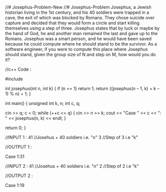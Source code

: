 //# Josephus-Problem-New
//# Josephus-Problem
Josephus, a Jewish historian living in the 1st century, and his 40 soldiers were trapped in a cave, the exit of which was blocked by Romans. They chose suicide over capture and decided that they would form a circle and start killing themselves using a step of three. Josephus states that by luck or maybe by the hand of God, he and another man remained the last and gave up to the Romans. Josephus was a smart person, and he would have been saved because he could compute where he should stand to be the survivor. As a software engineer, if you were to compute this place where Josephus should stand, given the group size of N and step on M, how would you do it?

//c++ Code :

#include <iostream>


int josephus(int n, int k)
{
    if (n == 1) 
    return 1;
    return ((josephus(n – 1, k) + k – 1) % n) + 1;
}

int main()
{
   unsigned int k, n;
   int c, q;

   cin >> q;
   c = 0;
   while (++c <= q)
   { 
      cin >> n >> k;
      cout << "Case " << c << ": " << josephus(n, k) << endl;
   }

return 0;
}

//INPUT 1 :
41  //Josehus + 40 soldiers i.e. "n"
3   //Step of 3 i.e "k"

//OUTPUT 1 :

Case 1:31


//INPUT 2 :
41  //Josehus + 40 soldiers i.e. "n"
2   //Step of 2 i.e "k"

//OUTPUT 2 :

Case 1:19

